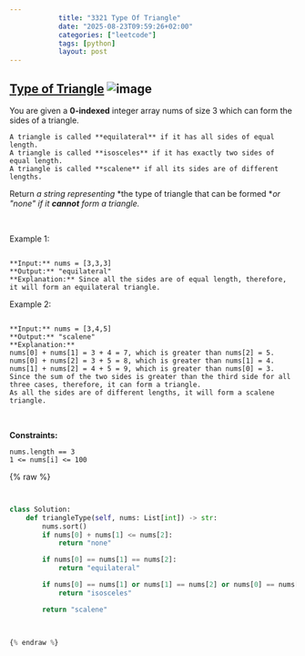 ```yaml
---
            title: "3321 Type Of Triangle"
            date: "2025-08-23T09:59:26+02:00"
            categories: ["leetcode"]
            tags: [python]
            layout: post
---
```

            
## [Type of Triangle](https://leetcode.com/problems/type-of-triangle) ![image](https://img.shields.io/badge/Difficulty-Easy-brightgreen)

You are given a **0-indexed** integer array nums of size 3 which can form the sides of a triangle.

	A triangle is called **equilateral** if it has all sides of equal length.
	A triangle is called **isosceles** if it has exactly two sides of equal length.
	A triangle is called **scalene** if all its sides are of different lengths.

Return *a string representing* *the type of triangle that can be formed **or *"none"* if it **cannot** form a triangle.*

 

Example 1:

```

**Input:** nums = [3,3,3]
**Output:** "equilateral"
**Explanation:** Since all the sides are of equal length, therefore, it will form an equilateral triangle.

```

Example 2:

```

**Input:** nums = [3,4,5]
**Output:** "scalene"
**Explanation:** 
nums[0] + nums[1] = 3 + 4 = 7, which is greater than nums[2] = 5.
nums[0] + nums[2] = 3 + 5 = 8, which is greater than nums[1] = 4.
nums[1] + nums[2] = 4 + 5 = 9, which is greater than nums[0] = 3. 
Since the sum of the two sides is greater than the third side for all three cases, therefore, it can form a triangle.
As all the sides are of different lengths, it will form a scalene triangle.

```

 

**Constraints:**

	nums.length == 3
	1 <= nums[i] <= 100

{% raw %}


```python


class Solution:
    def triangleType(self, nums: List[int]) -> str:
        nums.sort()
        if nums[0] + nums[1] <= nums[2]:
            return "none"

        if nums[0] == nums[1] == nums[2]:
            return "equilateral"

        if nums[0] == nums[1] or nums[1] == nums[2] or nums[0] == nums[2]:
            return "isosceles"

        return "scalene"
        


{% endraw %}
```
